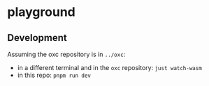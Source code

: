 # playground

## Development

Assuming the oxc repository is in `../oxc`:

- in a different terminal and in the `oxc` repository: `just watch-wasm`
- in this repo: `pnpm run dev`
